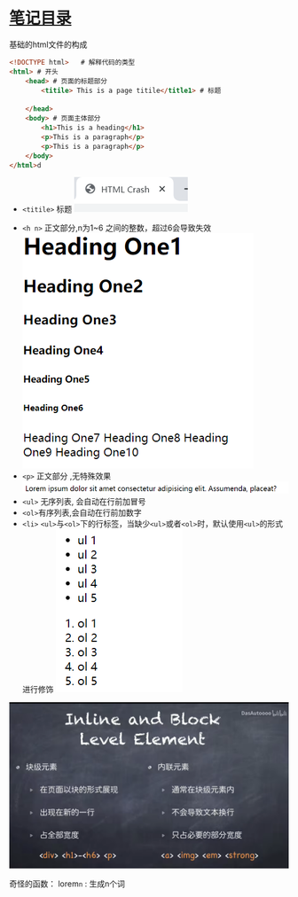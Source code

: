 # [笔记目录](目录.md)

基础的html文件的构成
```html
<!DOCTYPE html>   # 解释代码的类型
<html> # 开头
    <head> # 页面的标题部分
        <titile> This is a page titile</title1> # 标题
        
    </head>
    <body> # 页面主体部分
        <h1>This is a heading</h1>
        <p>This is a paragraph</p>
        <p>This is a paragraph</p>
    </body>
</html>d
```
+ `<titile>` 标题 ![Alt text](data/前端/html/title_1.png) 
- `<h n>` 正文部分,n为1~6 之间的整数，超过6会导致失效
![Alt text](data/前端/html/hn_1.png)
- `<p>` 正文部分 ,无特殊效果
![Alt text](data/前端/html/p_1.png)
- `<ul>` 无序列表, 会自动在行前加冒号 
- `<ol>`有序列表,会自动在行前加数字
- `<li>` `<ul>`与`<ol>`下的行标签，当缺少`<ul>`或者`<ol>`时，默认使用`<ul>`的形式进行修饰
![Alt text](data/前端/html/ul_ol_1.png)


![Alt text](data/前端/html/tip_1.png)


奇怪的函数：
lorem`n` : 生成n个词